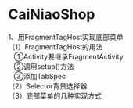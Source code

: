 # CaiNiaoShop

1、用FragmentTagHost实现底部菜单</br>
（1）FragmentTagHost的用法</br> 
    ①Activity要继承FragmentActivity.</br>
    ②调用setup()方法</br>
    ③添加TabSpec</br>
（2）Selector背景选择器</br>
（3）底部菜单的几种实现方式</br>
